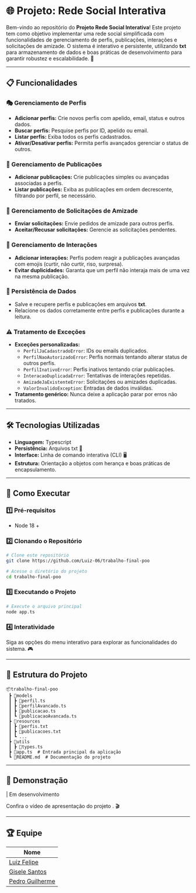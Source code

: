 # 🌐 Projeto: Rede Social Interativa

Bem-vindo ao repositório do **Projeto Rede Social Interativa**! Este projeto tem como objetivo implementar uma rede social simplificada com funcionalidades de gerenciamento de perfis, publicações, interações e solicitações de amizade. O sistema é interativo e persistente, utilizando **txt** para armazenamento de dados e boas práticas de desenvolvimento para garantir robustez e escalabilidade. 🚀

---

## 📋 Funcionalidades

### 🎭 Gerenciamento de Perfis

- **Adicionar perfis:** Crie novos perfis com apelido, email, status e outros dados.
- **Buscar perfis:** Pesquise perfis por ID, apelido ou email.
- **Listar perfis:** Exiba todos os perfis cadastrados.
- **Ativar/Desativar perfis:** Permita perfis avançados gerenciar o status de outros.

### 📝 Gerenciamento de Publicações

- **Adicionar publicações:** Crie publicações simples ou avançadas associadas a perfis.
- **Listar publicações:** Exiba as publicações em ordem decrescente, filtrando por perfil, se necessário.

### 🤝 Gerenciamento de Solicitações de Amizade

- **Enviar solicitações:** Envie pedidos de amizade para outros perfis.
- **Aceitar/Recusar solicitações:** Gerencie as solicitações pendentes.

### 💬 Gerenciamento de Interações

- **Adicionar interações:** Perfis podem reagir a publicações avançadas com emojis (curtir, não curtir, riso, surpresa).
- **Evitar duplicidades:** Garanta que um perfil não interaja mais de uma vez na mesma publicação.

### 💾 Persistência de Dados

- Salve e recupere perfis e publicações em arquivos **txt**.
- Relacione os dados corretamente entre perfis e publicações durante a leitura.

### ⚠️ Tratamento de Exceções

- **Exceções personalizadas:**
  - `PerfilJaCadastradoError`: IDs ou emails duplicados.
  - `PerfilNaoAutorizadoError`: Perfis normais tentando alterar status de outros perfis.
  - `PerfilInativoError`: Perfis inativos tentando criar publicações.
  - `InteracaoDuplicadaError`: Tentativas de interações repetidas.
  - `AmizadeJaExistenteError`: Solicitações ou amizades duplicadas.
  - `ValorInvalidoException`: Entradas de dados inválidas.
- **Tratamento genérico:** Nunca deixe a aplicação parar por erros não tratados.

---

## 🛠️ Tecnologias Utilizadas

- **Linguagem:** Typescript
- **Persistência:** Arquivos txt 📂
- **Interface:** Linha de comando interativa (CLI) 🖥️
- **Estrutura:** Orientação a objetos com herança e boas práticas de encapsulamento.

---

## 🚀 Como Executar

### 1️⃣ Pré-requisitos

- Node 18 +

### 2️⃣ Clonando o Repositório

```bash
# Clone este repositório
git clone https://github.com/Luiz-06/trabalho-final-poo

# Acesse o diretório do projeto
cd trabalho-final-poo
```

### 3️⃣ Executando o Projeto

```bash
# Execute o arquivo principal
node app.ts
```

### 4️⃣ Interatividade

Siga as opções do menu interativo para explorar as funcionalidades do sistema. 🎮

---

## 📂 Estrutura do Projeto

```plaintext
📦trabalho-final-poo
 ┣ 📂models
 ┃ ┣ 📜perfil.ts
 ┃ ┣ 📜perfilAvancado.ts
 ┃ ┣ 📜publicacao.ts
 ┃ ┗ 📜publicacaoAvancada.ts
 ┣ 📂resources
 ┃ ┣ 📜perfis.txt
 ┃ ┣ 📜publicacoes.txt
 ┃ ┗ ...
 ┣ 📂utils
 ┃ ┣ 📜types.ts
 ┣ 📜app.ts  # Entrada principal da aplicação
 ┗ 📜README.md  # Documentação do projeto
```

---

## 🎥 Demonstração

| Em desenvolvimento

Confira o vídeo de apresentação do projeto [](). 🎬

---

## 🏆 Equipe

| Nome                                               |
| -------------------------------------------------- |
| [Luiz Felipe](https://github.com/luiz-06)          |
| [Gisele Santos](https://github.com/giselebcsantos) |
| [Pedro Guilherme](https://github.com/kovokar)      |

